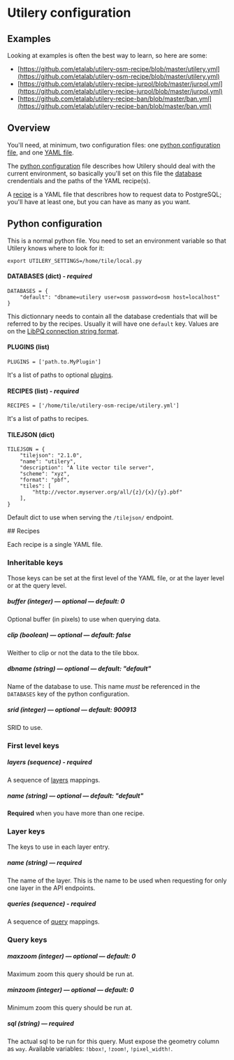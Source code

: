 # Utilery configuration


## Examples 

Looking at examples is often the best way to learn, so here are some:

- [https://github.com/etalab/utilery-osm-recipe/blob/master/utilery.yml](https://github.com/etalab/utilery-osm-recipe/blob/master/utilery.yml)
- [https://github.com/etalab/utilery-recipe-jurpol/blob/master/jurpol.yml](https://github.com/etalab/utilery-recipe-jurpol/blob/master/jurpol.yml)
- [https://github.com/etalab/utilery-recipe-ban/blob/master/ban.yml](https://github.com/etalab/utilery-recipe-ban/blob/master/ban.yml)


## Overview

You'll need, at minimum, two configuration files: one [python configuration file](#python-configuration),
and one [YAML file](#recipes).

The [python configuration](#python-configuration) file describes how Utilery should deal with the current
environment, so basically you'll set on this file the [database](#databases-dict-required)
crendentials and the paths of the YAML recipe(s).

A [recipe](#recipes) is a YAML file that describres how to request data to PostgreSQL; you'll have at least one,
but you can have as many as you want.


## Python configuration

This is a normal python file. You need to set an environment variable so that Utilery knows where to look
for it:

    export UTILERY_SETTINGS=/home/tile/local.py


#### DATABASES (dict) - *required*

    DATABASES = {
        "default": "dbname=utilery user=osm password=osm host=localhost"
    }

This dictionnary needs to contain all the database credentials that will be referred to by the recipes.
Usually it will have one `default` key. Values are on the [LibPQ connection string format](http://www.postgresql.org/docs/current/static/libpq-connect.html#LIBPQ-CONNSTRING).


#### PLUGINS (list)

    PLUGINS = ['path.to.MyPlugin']

It's a list of paths to optional [plugins](plugins.md).


#### RECIPES (list) - *required*

    RECIPES = ['/home/tile/utilery-osm-recipe/utilery.yml']

It's a list of paths to recipes.


#### TILEJSON (dict)

    TILEJSON = {
        "tilejson": "2.1.0",
        "name": "utilery",
        "description": "A lite vector tile server",
        "scheme": "xyz",
        "format": "pbf",
        "tiles": [
            "http://vector.myserver.org/all/{z}/{x}/{y}.pbf"
        ],
    }

Default dict to use when serving the `/tilejson/` endpoint.


## Recipes

Each recipe is a single YAML file.

### **Inheritable keys**

Those keys can be set at the first level of the YAML file, or at the layer level
or at the query level.

##### buffer (integer) — *optional* — default: 0
Optional buffer (in pixels) to use when querying data.

##### clip (boolean) — *optional* — default: false
Weither to clip or not the data to the tile bbox.

##### dbname (string) — *optional* — default: "default"
Name of the database to use. This name *must* be referenced in the `DATABASES` key
of the python configuration.

##### srid (integer) — *optional* — default: 900913
SRID to use.

### **First level keys**

##### layers (sequence) - *required*
A sequence of [layers](#layer-keys) mappings.

##### name (string) — *optional* — default: "default"
**Required** when you have more than one recipe.

### **Layer keys**
The keys to use in each layer entry.

##### name (string) — *required*
The name of the layer. This is the name to be used when requesting for only one layer
in the API endpoints.

##### queries (sequence) - *required*
A sequence of [query](#query-keys) mappings.

### **Query keys**

##### maxzoom (integer) — *optional* — default: 0
Maximum zoom this query should be run at.

##### minzoom (integer) — *optional* — default: 0
Minimum zoom this query should be run at.

##### sql (string) — *required*
The actual sql to be run for this query. Must expose the geometry column as `way`.
Available variables: `!bbox!`, `!zoom!`, `!pixel_width!`.
